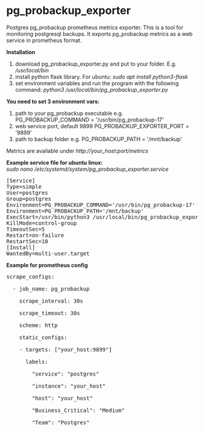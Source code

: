 # pg_probackup_exporter


Postgres pg_probackup prometheus metrics exporter.
This is a tool for monitoring postgresql backups.
It exports pg_probackup metrics as a web service in prometheus format.

**Installation**<br />
1) download pg_probackup_exporter.py and put to your folder. E.g. _/usr/local/bin_
2) install python flask library. For ubuntu: _sudo apt install python3-flask_
3) set environment variables and run the program with the following command: _python3 /usr/local/bin/pg_probackup_exporter.py_

**You need to set 3 environment vars:**<br />
 1) path to your pg_probackup executable e.g. 
    PG_PROBACKUP_COMMAND = '/usr/bin/pg_probackup-17'
 2) web service port, default 9899
    PG_PROBACKUP_EXPORTER_PORT = '9899' 
 3) path to backup folder e.g.
    PG_PROBACKUP_PATH = '/mnt/backup'

Metrics are available under _http://your_host:port/metrics_<br />

**Example service file for ubuntu linux:**<br />
_sudo nano /etc/systemd/system/pg_probackup_exporter.service_<br />
<pre>
[Service]
Type=simple
User=postgres
Group=postgres
Environment=PG_PROBACKUP_COMMAND='/usr/bin/pg_probackup-17'
Environment=PG_PROBACKUP_PATH='/mnt/backup'
ExecStart=/usr/bin/python3 /usr/local/bin/pg_probackup_exporter.py
KillMode=control-group
TimeoutSec=5
Restart=on-failure
RestartSec=10
[Install]
WantedBy=multi-user.target
</pre>

**Example for prometheus config**<br />
<pre>
scrape_configs:<br />
  - job_name: pg_probackup<br />
    scrape_interval: 30s<br />
    scrape_timeout: 30s<br />
    scheme: http<br />
    static_configs:<br />
    - targets: ["your_host:9899"]<br />
      labels:<br />
        "service": "postgres"<br />
        "instance": "your_host"<br />
        "host": "your_host"<br />
        "Business_Critical": "Medium"<br />
        "Team": "Postgres"<br />

</pre>
